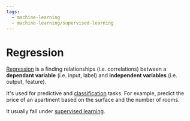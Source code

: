 ```yaml
---
tags:
  - machine-learning
  - machine-learning/supervised-learning
---
```


# Regression

[Regression](https://wikipedia.org/wiki/regression_analysis) is a finding relationships (i.e. correlations) between a **dependant variable** (i.e. input, label) and **independent variables** (i.e. output, feature).

It's used for predictive and [classification](classification.md) tasks. For example, predict the price of an apartment based on the surface and the number of rooms.

It usually fall under [supervised learning](/engineering/machine-learning/learning-paradigms/supervised-learning.md).